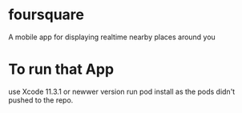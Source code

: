 # foursquare
A mobile app for displaying realtime nearby places around you 

# To run that App
use Xcode 11.3.1 or newwer version
run pod install as the pods didn't pushed to the repo.
